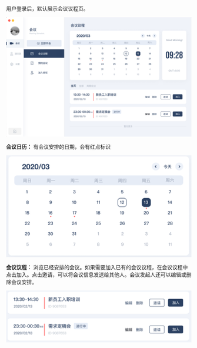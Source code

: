 用户登录后，默认展示会议议程页。

 ![会议议程](/resources/cn/conference_agenda_1.png)

**会议日历：** 有会议安排的日期，会有红点标识

![会议日历](/resources/cn/conference_agenda_2.png)

**会议议程：** 浏览已经安排的会议。如果需要加入已有的会议议程，在会议议程中点击加入。点击邀请，可以将会议信息发送给其他人。会议发起人还可以编辑或删除会议安排。

![会议议程](/resources/cn/conference_agenda_3.png)